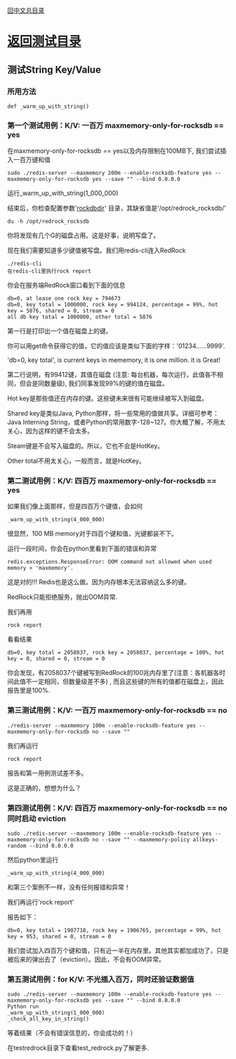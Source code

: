 [回中文总目录](menu_cn.md) 

# [返回测试目录](test_cn.md)

## 测试String Key/Value

### 所用方法

```
def _warm_up_with_string()
```

### 第一个测试用例：K/V: 一百万 maxmemory-only-for-rocksdb == yes

在maxmemory-only-for-rocksdb == yes以及内存限制在100MB下, 我们尝试插入一百万键和值 
```
sudo ./redis-server --maxmemory 200m --enable-rocksdb-feature yes --maxmemory-only-for-rocksdb yes --save "" --bind 0.0.0.0
```
运行_warm_up_with_string(1_000_000) 

结束后，你检查配置参数'[rockdbdir](howrun_cn.md)' 目录，其缺省值是'/opt/redrock_rocksdb/'
```
du -h /opt/redrock_rocksdb
```
你将发现有几个G的磁盘占用。这是好事，说明写盘了。

现在我们需要知道多少键值被写盘。我们用redis-cli连入RedRock
```
./redis-cli
在redis-cli里执行rock report
```
你会在服务端RedRock窗口看到下面的信息
```
db=0, at lease one rock key = 794673
db=0, key total = 1000000, rock key = 994124, percentage = 99%, hot key = 5876, shared = 0, stream = 0
all db key total = 1000000, other total = 5876
```
第一行是打印出一个值在磁盘上的键。 

你可以用get命令获得它的值，它的值应该是类似下面的字样：'01234......9999'.

'db=0, key total', is current keys in mememory, it is one million. it is Great!

第二行说明，有99412键，其值在磁盘 (注意: 每台机器，每次运行，此值各不相同，但会是同数量级), 我们同事发现99%的键的值在磁盘。

Hot key是那些值还在内存的键。这些键未来很有可能继续被写入到磁盘。

Shared key是类似Java, Python那样，将一些常用的值做共享。详细可参考：Java Interning String，或者Python的常用数字-128~127。你大概了解，不用太关心，因为这样的键不会太多。

Steam键是不会写入磁盘的。所以，它也不会是HotKey。

Other total不用太关心，一般而言，就是HotKey。

### 第二测试用例：K/V: 四百万 maxmemory-only-for-rocksdb == yes

如果我们像上面那样，但是四百万个键值，会如何 
```
_warm_up_with_string(4_000_000)
```
很显然，100 MB memory对于四百个键和值，光键都装不下。

运行一段时间，你会在python里看到下面的错误和异常
```
redis.exceptions.ResponseError: OOM command not allowed when used memory > 'maxmemory'.
```

这是对的!!! Redis也是这么做。因为内存根本无法容纳这么多的键。

RedRock只能拒绝服务，抛出OOM异常.

我们再用
```
rock report
```
看看结果 
```
db=0, key total = 2058037, rock key = 2058037, percentage = 100%, hot key = 0, shared = 0, stream = 0
```

你会发现，有2058037个键被写到RedRock的100兆内存里了(注意：各机器各时间此值不一定相同，但数量级差不多) ,
而且这些键的所有的值都在磁盘上，因此报告里是100%.

### 第三测试用例：K/V: 一百万 maxmemory-only-for-rocksdb == no

```
./redis-server --maxmemory 100m --enable-rocksdb-feature yes --maxmemory-only-for-rocksdb no --save ""
```
我们再运行 
```
rock report
```
报告和第一用例测试差不多。

这是正确的，想想为什么？

### 第四测试用例：K/V: 四百万 maxmemory-only-for-rocksdb == no 同时启动 eviction

```
sudo ./redis-server --maxmemory 100m --enable-rocksdb-feature yes --maxmemory-only-for-rocksdb no --save "" --maxmemory-policy allkeys-random --bind 0.0.0.0
```

然后python里运行
```
_warm_up_with_string(4_000_000)
```
和第三个案例不一样，没有任何报错和异常！

我们再运行'rock report'

报告如下： 
```
db=0, key total = 1907718, rock key = 1906765, percentage = 99%, hot key = 953, shared = 0, stream = 0
```
我们尝试加入四百万个键和值，只有近一半在内存里。其他其实都加成功了，只是被后来的弹出去了（eviction）。因此，不会有OOM异常。

### 第五测试用例：for K/V: 不光插入百万，同时还验证数据值

```
sudo ./redis-server --maxmemory 100m --enable-rocksdb-feature yes --maxmemory-only-for-rocksdb yes --save "" --bind 0.0.0.0
Python run 
_warm_up_with_string(1_000_000)
_check_all_key_in_string()
```
等着结果（不会有错误信息的，你会成功的！）

在testredrock目录下查看test_redrock.py了解更多.




